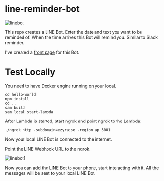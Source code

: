 # line-reminder-bot

![linebot](https://github.com/konami99/line-reminder-bot/assets/166879/7dce942a-2dab-46a7-84fe-9fe64d001939)

This repo creates a LINE Bot. Enter the date and text you want to be reminded of. When the time arrives this Bot will remind you. Similar to Slack reminder.

I've created a [front page](https://memorytoast.tamsui.xyz/) for this Bot.

# Test Locally

You need to have Docker engine running on your local.
```
cd hello-world
npm install
cd ..
sam build
sam local start-lambda 
```
After Lambda is started, start ngrok and point ngrok to the Lambda:
```
./ngrok http -subdomain=ezyraise -region ap 3001
```
Now your local LINE Bot is connected to the internet.

Point the LINE Webhook URL to the ngrok.

![linebot1](https://github.com/konami99/line-reminder-bot/assets/166879/0be6cb65-d648-4c87-a1e1-2f5340218ebb)

Now you can add the LINE Bot to your phone, start interacting with it. All the messages will be sent to your local LINE Bot.

